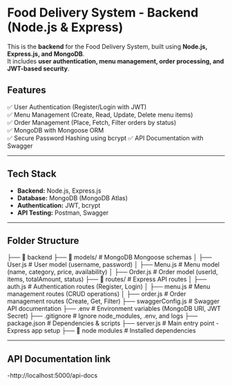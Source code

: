 # Food Delivery System - Backend (Node.js & Express)

This is the **backend** for the Food Delivery System, built using **Node.js, Express.js, and MongoDB**.  
It includes **user authentication, menu management, order processing, and JWT-based security**.

## Features
✅ User Authentication (Register/Login with JWT)  
✅ Menu Management (Create, Read, Update, Delete menu items)  
✅ Order Management (Place, Fetch, Filter orders by status)  
✅ MongoDB with Mongoose ORM  
✅ Secure Password Hashing using bcrypt
✅ API Documentation with Swagger  


---

## Tech Stack
- **Backend:** Node.js, Express.js  
- **Database:** MongoDB (MongoDB Atlas)  
- **Authentication:** JWT, bcrypt  
- **API Testing:** Postman, Swagger  


---

## Folder Structure
├── 📂 backend 
  ├── 📂 models/              # MongoDB Mongoose schemas
  │   ├── User.js             # User model (username, password)
  │   ├── Menu.js             # Menu model (name, category, price, availability)
  │   ├── Order.js            # Order model (userId, items, totalAmount, status)
  ├── 📂 routes/              # Express API routes
  │   ├── auth.js             # Authentication routes (Register, Login)
  │   ├── menu.js             # Menu management routes (CRUD operations)
  │   ├── order.js            # Order management routes (Create, Get, Filter)
  ├── swaggerConfig.js        # Swagger API documentation
  ├── .env                    # Environment variables (MongoDB URI, JWT Secret)
  ├── .gitignore              # Ignore node_modules, .env, and logs
  ├── package.json            # Dependencies & scripts
  ├── server.js               # Main entry point - Express app setup
  ├── 📂 node modules         # Installed dependencies


  ---

  ## API Documentation link

  -http://localhost:5000/api-docs
